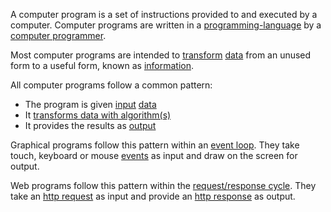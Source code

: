 A computer program is a set of instructions provided to and executed by a
computer. Computer programs are written in a
[programming-language](/programming-language) by a [computer
programmer](/computer-programmer).

Most computer programs are intended to
[transform](/algorithm-data-transformation) [data](/data) from an unused form to
a useful form, known as [information](/information).

All computer programs follow a common pattern:
* The program is given [input](/input) [data](/data)
* It [transforms data with algorithm(s)](/algorithm-data-transformation)
* It provides the results as [output](/output)

Graphical programs follow this pattern within an [event loop](/event-loop).
They take touch, keyboard or mouse [events](/event-programming) as input and
draw on the screen for output.

Web programs follow this pattern within the [request/response
cycle](/request-response-cycle). They take an [http request](/request-http) as
input and provide an [http response](/response-http) as output.
